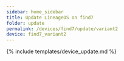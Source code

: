 ```yaml
---
sidebar: home_sidebar
title: Update LineageOS on find7
folder: update
permalink: /devices/find7/update/variant2
device: find7_variant2
---
```

{% include templates/device_update.md %}
